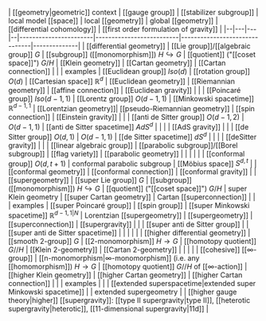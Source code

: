 

| [[geometry|geometric]] context | [[gauge group]] | [[stabilizer subgroup]] | local model [[space]] | local [[geometry]] |   global [[geometry]]  |  [[differential cohomology]]  |  [[first order formulation of gravity]] |
|--|---|---|--|-----------------------|--------------------------|-------------------------------|--------------|
| [[differential geometry]] | [[Lie group]]/[[algebraic group]] $G$ | [[subgroup]] ([[monomorphism]]) $H \hookrightarrow G$ | [[quotient]] ("[[coset space]]") $G/H$ | [[Klein geometry]]    |    [[Cartan geometry]]  | [[Cartan connection]] |      |
| examples | [[Euclidean group]] $Iso(d)$ | [[rotation group]] $O(d)$ | [[Cartesian space]] $\mathbb{R}^d$ | [[Euclidean geometry]] | [[Riemannian geometry]]  |  [[affine connection]]  | [[Euclidean gravity]]     | 
|  | [[Poincaré group]] $Iso(d-1,1)$ | [[Lorentz group]] $O(d-1,1)$ | [[Minkowski spacetime]] $\mathbb{R}^{d-1,1}$  | [[Lorentzian geometry]]| [[pseudo-Riemannian geometry]] | [[spin connection]] | [[Einstein gravity]] |
|  | [[anti de Sitter group]] $O(d-1,2)$ | $O(d-1,1)$ | [[anti de Sitter spacetime]] $AdS^d$ |  |  |  | [[AdS gravity]] |
|  | [[de Sitter group]] $O(d,1)$ | $O(d-1,1)$ | [[de Sitter spacetime]] $dS^d$ |  |  |  | [[deSitter gravity]] |
|       | [[linear algebraic group]] | [[parabolic subgroup]]/[[Borel subgroup]] | [[flag variety]] | [[parabolic geometry]] |  |  |  | 
|       |  [[conformal group]] $O(d,t+1)$ | conformal parabolic subgroup  | [[Möbius space]] $S^{d,t}$  |  | [[conformal geometry]] | [[conformal connection]] | [[conformal gravity]] | 
| [[supergeometry]] | [[super Lie group]] $G$ | [[subgroup]] ([[monomorphism]]) $H \hookrightarrow G$ | [[quotient]] ("[[coset space]]") $G/H$ | super Klein geometry    |    [[super Cartan geometry]]  | Cartan [[superconnection]] |      |
| examples      | [[super Poincaré group]]  | [[spin group]] | [[super Minkowski spacetime]] $\mathbb{R}^{d-1,1\vert N}$ | Lorentzian [[supergeometry]] |  [[supergeometry]]  | [[superconnection]]  | [[supergravity]] |
|     | [[super anti de Sitter group]]  | | [[super anti de Sitter spacetime]]  |  |   |   |  |
| [[higher differential geometry]] | [[smooth 2-group]] $G$ | [[2-monomorphism]] $H \to G$ | [[homotopy quotient]] $G//H$    | [[Klein 2-geometry]]   |    [[Cartan 2-geometry]] |   |      |
|  | [[cohesive]] [[∞-group]] | [[n-monomorphism|∞-monomorphism]] (i.e. any [[homomorphism]]) $H \to G$  | [[homotopy quotient]] $G//H$ of [[∞-action]]  | [[higher Klein geometry]]  |    [[higher Cartan geometry]] | [[higher Cartan connection]]  |   |
| examples |  | | [[extended superspacetime|extended super Minkowski spacetime]] |  | extended supergeometry  |    | [[higher gauge theory|higher]] [[supergravity]]: [[type II supergravity|type II]], [[heterotic supergravity|heterotic]], [[11-dimensional supergravity|11d]] |  